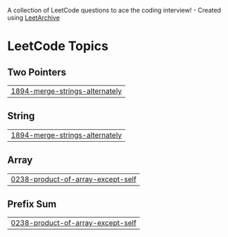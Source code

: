 A collection of LeetCode questions to ace the coding interview! - Created using [LeetArchive](https://github.com/anujlunawat/LeetArchive)


<!---LeetCode Topics Start-->
# LeetCode Topics
## Two Pointers
|  |
| ------- |
| [1894-merge-strings-alternately](https://github.com/AryamanArora2003/Leet-Code/tree/main/LeetCode/1894-merge-strings-alternately) |
## String
|  |
| ------- |
| [1894-merge-strings-alternately](https://github.com/AryamanArora2003/Leet-Code/tree/main/LeetCode/1894-merge-strings-alternately) |
## Array
|  |
| ------- |
| [0238-product-of-array-except-self](https://github.com/AryamanArora2003/Leet-Code/tree/main/LeetCode/0238-product-of-array-except-self) |
## Prefix Sum
|  |
| ------- |
| [0238-product-of-array-except-self](https://github.com/AryamanArora2003/Leet-Code/tree/main/LeetCode/0238-product-of-array-except-self) |
<!---LeetCode Topics End-->
